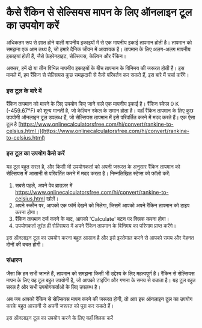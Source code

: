कैसे रैंकिन से सेल्सियस मापन के लिए ऑनलाइन टूल का उपयोग करें
============================================================

अधिकतम रूप से ज्ञात होने वाली मापनीय इकाइयों में से एक मापनीय इकाई तापमान होती है। तापमान को समझना एक आम तथ्य है, जो हमारे दैनिक जीवन में आवश्यक है। तापमान के लिए अलग-अलग मापनीय इकाइयां होती हैं, जैसे फ़ेहरेनहाइट, सेल्सियस, केल्विन और रैंकिन।

अक्सर, हमें दो या तीन विभिन्न मापनीय इकाइयों के बीच तापमान के विनिमय की जरूरत होती है। इस मामले में, हम रैंकिन से सेल्सियस कुछ समझदारी से कैसे परिवर्तन कर सकते हैं, इस बारे में चर्चा करेंगे।

### इस टूल के बारे में

रैंकिन तापमान को मापने के लिए उपयोग किए जाने वाले एक मापनीय इकाई है। रैंकिन स्केल 0 K (-459.67°F) को शून्य मानती है, जो केल्विन स्केल के समान होता है। वहाँ रैंकिन तापमान के लिए कुछ उपयोगी ऑनलाइन टूल उपलब्ध हैं, जो सेल्सियस तापमान में इसे परिवर्तित करने में मदद करते हैं। एक ऐसा टूल है [https://www.onlinecalculatorsfree.com/hi/convert/rankine-to-celsius.html।](https://www.onlinecalculatorsfree.com/hi/convert/rankine-to-celsius.html)

### इस टूल का उपयोग कैसे करें

यह टूल बहुत सरल है, और किसी भी उपयोगकर्ता को अपनी जरूरत के अनुसार रैंकिन तापमान को सेल्सियस में आसानी से परिवर्तित करने में मदद करता है। निम्नलिखित स्टेप्स को फॉलो करें:

1. सबसे पहले, अपने वेब ब्राउज़र में <https://www.onlinecalculatorsfree.com/hi/convert/rankine-to-celsius.html> खोलें।
2. अपने स्क्रीन पर, आपको एक फॉर्म देखने को मिलेगा, जिसमें आपको अपने रैंकिन तापमान को टाइप करना होगा।
3. रैंकिन तापमान दर्ज करने के बाद, आपको 'Calculate' बटन पर क्लिक करना होगा।
4. उपयोगकर्ता तुरंत ही सेल्सियस में अपने रैंकिन तापमान के विनिमय का परिणाम प्राप्त करेंगे।

इस ऑनलाइन टूल का उपयोग करना बहुत आसान है और इसे इस्तेमाल करने से आपको समय और मेहनत दोनों की बचत होगी।

### संधारण

जैसा कि हम सभी जानते हैं, तापमान को समझना किसी भी उद्देश्य के लिए महत्वपूर्ण है। रैंकिन से सेल्सियस मापन के लिए यह टूल बहुत उपयोगी है, जो आपको टाइपिंग और गणना के समय से बचाता है। यह टूल बहुत सरल है और सभी उपयोगकर्ताओं के लिए उपलब्ध है।

अब जब आपको रैंकिन से सेल्सियस मापन करने की जरूरत होगी, तो आप इस ऑनलाइन टूल का उपयोग करके बहुत आसानी से अपनी जरूरत को पूरा कर सकते हैं।

इस ऑनलाइन टूल का उपयोग करने के लिए यहाँ क्लिक करें